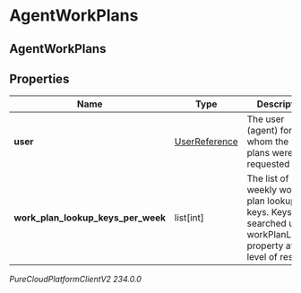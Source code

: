 # AgentWorkPlans

## AgentWorkPlans

## Properties

|Name | Type | Description | Notes|
|------------ | ------------- | ------------- | -------------|
| **user** | [UserReference](UserReference) | The user (agent) for whom the work plans were requested | |
| **work_plan_lookup_keys_per_week** | list[int] | The list of weekly work plan lookup keys. Keys to be searched under workPlanLookup property at top level of result | |



_PureCloudPlatformClientV2 234.0.0_
